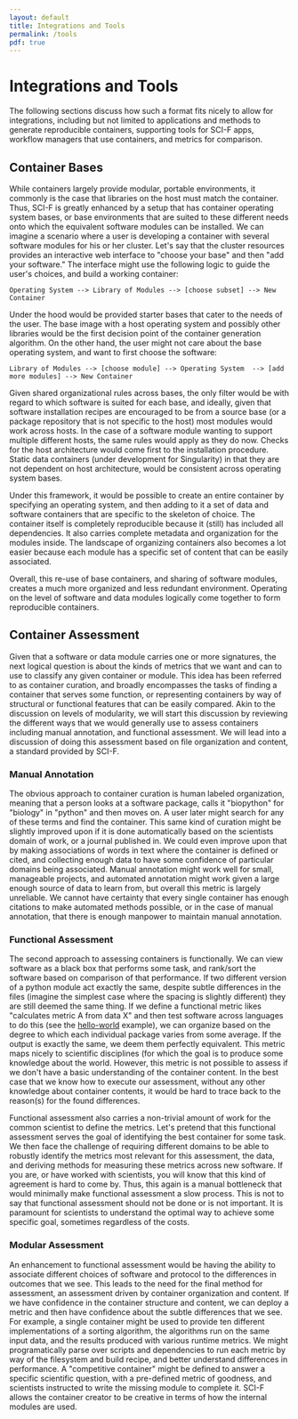 ```yaml
---
layout: default
title: Integrations and Tools
permalink: /tools
pdf: true
---
```


# Integrations and Tools

The following sections discuss how such a format fits nicely to allow for integrations, including but not limited to applications and methods to generate reproducible containers, supporting tools for SCI-F apps, workflow managers that use containers, and metrics for comparison.

## Container Bases
While containers largely provide modular, portable environments, it commonly is the case that libraries on the host must match the container. Thus, SCI-F is greatly enhanced by a setup that has container operating system bases, or base environments that are suited to these different needs onto which the equivalent software modules can be installed. We can imagine a scenario where a user is developing a container with several software modules for his or her cluster. Let's say that the cluster resources provides an interactive web interface to "choose your base" and then "add your software." The interface might use the following logic to guide the user's choices, and build a working container:

```
Operating System --> Library of Modules --> [choose subset] --> New Container
```

Under the hood would be provided starter bases that cater to the needs of the user. The base image with a host operating system and possibly other libraries would be the first decision point of the container generation algorithm. On the other hand, the user might not care about the base operating system, and want to first choose the software:

```
Library of Modules --> [choose module] --> Operating System  --> [add more modules] --> New Container
```

Given shared organizational rules across bases, the only filter would be with regard to which software is suited for each base, and ideally, given that software installation recipes are encouraged to be from a source base (or a package repository that is not specific to the host) most modules would work across hosts. In the case of a software module wanting to support multiple different hosts, the same rules would apply as they do now. Checks for the host architecture would come first to the installation procedure. Static data containers (under development for Singularity) in that they are not dependent on host architecture, would be consistent across operating system bases.

Under this framework, it would be possible to create an entire container by specifying an operating system, and then adding to it a set of data and software containers that are specific to the skeleton of choice. The container itself is completely reproducible because it (still) has included all dependencies. It also carries complete metadata and organization for the modules inside. The landscape of organizing containers also becomes a lot easier because each module has a specific set of content that can be easily associated. 

Overall, this re-use of base containers, and sharing of software modules, creates a much more organized and less redundant environment. Operating on the level of software and data modules logically come together to form reproducible containers.


## Container Assessment
Given that a software or data module carries one or more signatures, the next logical question is about the kinds of metrics that we want and can to use to classify any given container or module. This idea has been referred to as container curation, and broadly encompasses the tasks of finding a container that serves some function, or representing containers by way of structural or functional features that can be easily compared. Akin to the discussion on levels of modularity, we will start this discussion by reviewing the different ways that we would generally use to assess containers including manual annotation, and functional assessment. We will lead into a discussion of doing this assessment based on file organization and content, a standard provided by SCI-F.


### Manual Annotation
The obvious approach to container curation is human labeled organization, meaning that a person looks at a software package, calls it "biopython" for "biology" in "python" and then moves on. A user later might search for any of these terms and find the container. This same kind of curation might be slightly improved upon if it is done automatically based on the scientists domain of work, or a journal published in. We could even improve upon that by making associations of words in text where the container is defined or cited, and collecting enough data to have some confidence of particular domains being associated. Manual annotation might work well for small, manageable projects, and automated annotation might work given a large enough source of data to learn from, but overall this metric is largely unreliable. We cannot have certainty that every single container has enough citations to make automated methods possible, or in the case of manual annotation, that there is enough manpower to maintain manual annotation.


### Functional Assessment
The second approach to assessing containers is functionally. We can view software as a black box that performs some task, and rank/sort the software based on comparison of that performance. If two different version of a python module act exactly the same, despite subtle differences in the files (imagine the simplest case where the spacing is slightly different) they are still deemed the same thing. If we define a functional metric likes "calculates metric A from data X" and then test software across languages to do this (see the <a href="http://containers-ftw.org/apps/examples/applications/hello-world" target="_blank">hello-world</a> example), we can organize based on the degree to which each individual package varies from some average. If the output is exactly the same, we deem them perfectly equivalent. This metric maps nicely to scientific disciplines (for which the goal is to produce some knowledge about the world. However, this metric is not possible to assess if we don't have a basic understanding of the container content. In the best case that we know how to execute our assessment, without any other knowledge about container contents, it would be hard to trace back to the reason(s) for the found differences. 

Functional assessment also carries a non-trivial amount of work for the common scientist to define the metrics. Let's pretend that this functional assessment serves the goal of identifying the best container for some task. We then face the challenge of requiring different domains to be able to robustly identify the metrics most relevant for this assessment, the data, and deriving methods for measuring these metrics across new software. If you are, or have worked with scientists, you will know that this kind of agreement is hard to come by. Thus, this again is a manual bottleneck that would minimally make functional assessment a slow process. This is not to say that functional assessment should not be done or is not important. It is paramount for scientists to understand the optimal way to achieve some specific goal, sometimes regardless of the costs. 

### Modular Assessment
An enhancement to functional assessment would be having the ability to associate different choices of software and protocol to the differences in outcomes that we see. This leads to the need for the final method for assessment, an assessment driven by container organization and content. If we have confidence in the container structure and content, we can deploy a metric and then have confidence about the subtle differences that we see. For example, a single container might be used to provide ten different implementations of a sorting algorithm, the algorithms run on the same input data, and the results produced with various runtime metrics. We might programatically parse over scripts and dependencies to run each metric by way of the filesystem and build recipe, and better understand differences in performance. A "competitive container" might be defined to answer a specific scientific question, with a pre-defined metric of goodness, and scientists instructed to write the missing module to complete it. SCI-F allows the container creator to be creative in terms of how the internal modules are used.
